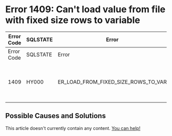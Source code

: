 
# Error 1409: Can't load value from file with fixed size rows to variable


| Error Code | SQLSTATE | Error | Description |
| --- | --- | --- | --- |
| Error Code | SQLSTATE | Error | Description |
| 1409 | HY000 | ER_LOAD_FROM_FIXED_SIZE_ROWS_TO_VAR | Can't load value from file with fixed size rows to variable |




## Possible Causes and Solutions


This article doesn't currently contain any content. [You can help!](/en/writing-and-editing-knowledge-base-articles/)

